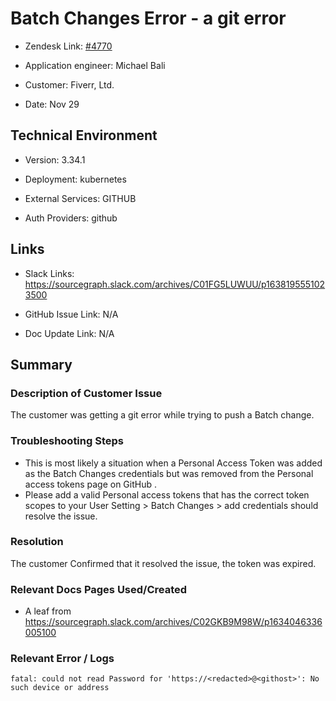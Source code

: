 

# Batch Changes Error - a git error <!-- Ticket Title  Hint: include keywords to make it searchable -->



- Zendesk Link: [#4770](https://sourcegraph.zendesk.com/agent/tickets/4770)

- Application engineer: Michael Bali

- Customer: Fiverr, Ltd. <!-- Redact if this contains personally identifying information -->

- Date: Nov 29


<!-- Data populated from integration, speak to Ben Gordon or Michael Bali if not working -->

<!-- During Internal team trial, fill missing data manually (we are waiting for all data to sync) -->



## Technical Environment

- Version: 3.34.1​

- Deployment: kubernetes

- External Services: GITHUB

- Auth Providers: github





## Links
<!-- Data for application engineer manual entry -->
- Slack Links: https://sourcegraph.slack.com/archives/C01FG5LUWUU/p1638195551023500

- GitHub Issue Link: N/A

- Doc Update Link: N/A



## Summary

### Description of Customer Issue
The customer was getting a git error while trying to push a Batch change.



### Troubleshooting Steps
- This is most likely a situation when a Personal Access Token was added as the Batch Changes credentials but was removed from the Personal access tokens page on GitHub .
- Please add a valid Personal access tokens that has the correct token scopes to your User Setting > Batch Changes > add credentials should resolve the issue.




### Resolution
The customer Confirmed that it resolved the issue, the token was expired.



### Relevant Docs Pages Used/Created

- A leaf from https://sourcegraph.slack.com/archives/C02GKB9M98W/p1634046336005100


### Relevant Error / Logs

<!-- Please redact keys, tokens, and personal identifying information -->

```fatal: could not read Password for 'https://<redacted>@<githost>': No such device or address```


<!-- Once complete, upload a copy to https://github.com/sourcegraph/support-tools-internal/tree/main/resolved-tickets as a .md file -->
<!-- Name the file 4770.md -->
